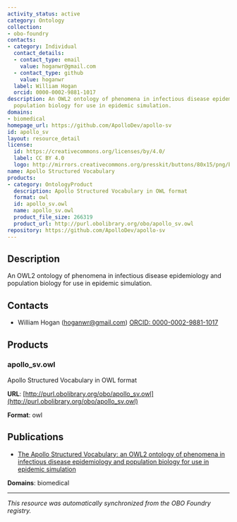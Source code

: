 ```yaml
---
activity_status: active
category: Ontology
collection:
- obo-foundry
contacts:
- category: Individual
  contact_details:
  - contact_type: email
    value: hoganwr@gmail.com
  - contact_type: github
    value: hoganwr
  label: William Hogan
  orcid: 0000-0002-9881-1017
description: An OWL2 ontology of phenomena in infectious disease epidemiology and
  population biology for use in epidemic simulation.
domains:
- biomedical
homepage_url: https://github.com/ApolloDev/apollo-sv
id: apollo_sv
layout: resource_detail
license:
  id: https://creativecommons.org/licenses/by/4.0/
  label: CC BY 4.0
  logo: http://mirrors.creativecommons.org/presskit/buttons/80x15/png/by.png
name: Apollo Structured Vocabulary
products:
- category: OntologyProduct
  description: Apollo Structured Vocabulary in OWL format
  format: owl
  id: apollo_sv.owl
  name: apollo_sv.owl
  product_file_size: 266319
  product_url: http://purl.obolibrary.org/obo/apollo_sv.owl
repository: https://github.com/ApolloDev/apollo-sv
---
```

## Description

An OWL2 ontology of phenomena in infectious disease epidemiology and population biology for use in epidemic simulation.

## Contacts

- William Hogan (hoganwr@gmail.com) [ORCID: 0000-0002-9881-1017](https://orcid.org/0000-0002-9881-1017)

## Products

### apollo_sv.owl

Apollo Structured Vocabulary in OWL format

**URL**: [http://purl.obolibrary.org/obo/apollo_sv.owl](http://purl.obolibrary.org/obo/apollo_sv.owl)

**Format**: owl

## Publications

- [The Apollo Structured Vocabulary: an OWL2 ontology of phenomena in infectious disease epidemiology and population biology for use in epidemic simulation](https://doi.org/10.1186/s13326-016-0092-y)

**Domains**: biomedical

---

*This resource was automatically synchronized from the OBO Foundry registry.*